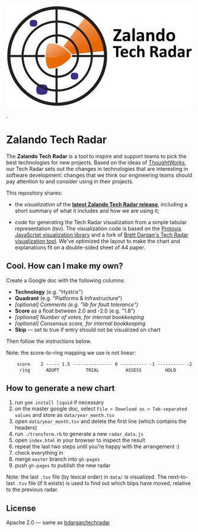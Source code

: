 ![ZalandoTechRadar icon](logo-medium.jpg)   

.

# Zalando Tech Radar

The **Zalando Tech Radar** is a tool to inspire and support teams to pick the best technologies for new projects. Based on the ideas of [ThoughtWorks](https://www.thoughtworks.com/radar), our Tech Radar sets out the changes in technologies that are interesting in software development: changes that we think our engineering teams should pay attention to and consider using in their projects.

This repository shares:

* the *visualization* of the **[latest Zalando Tech Radar release](http://zalando.github.io/tech-radar/)**, including a short summary of what it includes and how we are using it;

* *code* for generating the Tech Radar visualization from a simple tabular representation (tsv). The visualization code is based on the [Protovis JavaScript visualization library](http://mbostock.github.io/protovis/) and a fork of [Brett Dargan's Tech Radar visualization tool](https://github.com/bdargan/techradar). We've optimized the layout to make the chart and explanations fit on a double-sided sheet of A4 paper.


## Cool. How can I make my own?

Create a Google doc with the following columns:

* **Technology** (e.g. "Hystrix")
* **Quadrant** (e.g. "Platforms & Infrastructure")
* *[optional] Comments (e.g. "lib for fault tolerance")* 
* **Score** as a float between 2.0 and -2.0 (e.g. "1.8")
* *[optional] Number of votes, for internal bookkeeping*
* *[optional] Consensus score, for internal bookkeeping*
* **Skip** &mdash; set to true if entry should not be visualized on chart

Then follow the instructions below.

Note: the score-to-ring mapping we use is not linear:

		score    2 ----- 1.5 --------------- 0 ---------- -1 ---------- -2
	  	 ring      ADOPT          TRIAL          ASSESS         HOLD

## How to generate a new chart

1. run `gem install liquid` if necessary
1. on the master google doc, select `File > Download as > Tab-separated values` and store as `data/year_month.tsv`
1. open `data/year_month.tsv` and delete the first line (which contains the headers)
1. run `./transform.rb` to generate a new `radar_data.js`
1. open `index.html` in your browser to inspect the result
1. repeat the last two steps until you're happy with the arrangement :)
1. check everything in
1. merge `master` branch into `gh-pages`
1. push `gh-pages` to publish the new radar 

Note: the last `.tsv` file (by lexical order) in `data/` is visualized. The next-to-last `.tsv` file (if it exists) is used to find out which blips have moved, relative to the previous radar.

## License
Apache 2.0 &mdash; same as [bdargan/techradar](https://github.com/bdargan/techradar)
